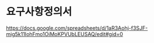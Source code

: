 # 요구사항정의서
https://docs.google.com/spreadsheets/d/1aR3Aohj-f3SJF-mig5k11IohFmo1OiMoKPVUbLEUSAQ/edit#gid=0
